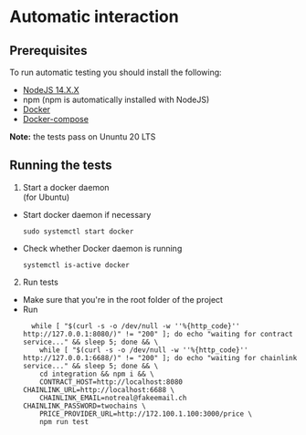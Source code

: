 # Automatic interaction

## Prerequisites
To run automatic testing you should install the following:
- [NodeJS 14.X.X](https://nodejs.org/en/download/)
- npm (npm is automatically installed with NodeJS)
- [Docker](https://docs.docker.com/get-docker/)
- [Docker-compose](https://docs.docker.com/compose/install/)

**Note:** the tests pass on Ununtu 20 LTS

## Running the tests
1. Start a docker daemon<br>
(for Ubuntu)
* Start docker daemon if necessary
  ```
  sudo systemctl start docker
  ```
* Check whether Docker daemon is running
  ```
  systemctl is-active docker
  ```
2. Run tests
* Make sure that you're in the root folder of the project
* Run
  ```
    while [ "$(curl -s -o /dev/null -w ''%{http_code}'' http://127.0.0.1:8080/)" != "200" ]; do echo "waiting for contract service..." && sleep 5; done && \
      while [ "$(curl -s -o /dev/null -w ''%{http_code}'' http://127.0.0.1:6688/)" != "200" ]; do echo "waiting for chainlink service..." && sleep 5; done && \
      cd integration && npm i && \
      CONTRACT_HOST=http://localhost:8080 CHAINLINK_URL=http://localhost:6688 \
      CHAINLINK_EMAIL=notreal@fakeemail.ch CHAINLINK_PASSWORD=twochains \
      PRICE_PROVIDER_URL=http://172.100.1.100:3000/price \
      npm run test
  ```